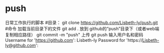 # push
日常工作执行的脚本
#目录：
git clone https://github.com/Lisbeth-ly/push.git
#命令
加载当前目录下的文件
git add .
放到 github的“push”目录下（或者web端复制相应路径）
git commit -m "push"
上传
git push
输入用户名和密码
Username for 'https://github.com': Lisbeth-ly
Password for 'https://Lisbeth-ly@github.com':

